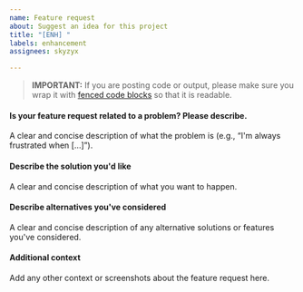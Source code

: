 ```yaml
---
name: Feature request
about: Suggest an idea for this project
title: "[ENH] "
labels: enhancement
assignees: skyzyx

---
```


> **IMPORTANT:** If you are posting code or output, please make sure you wrap it with [fenced code blocks](https://help.github.com/articles/creating-and-highlighting-code-blocks/) so that it is readable.

####  Is your feature request related to a problem? Please describe.

A clear and concise description of what the problem is (e.g., “I'm always frustrated when […]”).

#### Describe the solution you'd like

A clear and concise description of what you want to happen.

#### Describe alternatives you've considered

A clear and concise description of any alternative solutions or features you've considered.

#### Additional context

Add any other context or screenshots about the feature request here.
